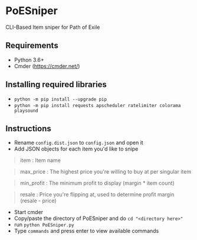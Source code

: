 # PoESniper
 CLI-Based Item sniper for Path of Exile

## Requirements
* Python 3.6+
* Cmder (https://cmder.net/)

## Installing required libraries
* `python -m pip install --upgrade pip`
* `python -m pip install requests apscheduler ratelimiter colorama playsound`

## Instructions
* Rename `config.dist.json` to `config.json` and open it
* Add JSON objects for each item you'd like to snipe

> item : Item name
 
> max_price : The highest price you're willing to buy at per singular item

> min_profit : The minimum profit to display (margin * item count)
 
> resale : Price you're flipping at, used to determine profit margin (resale - price)


* Start cmder
* Copy/paste the directory of PoESniper and do `cd "<directory here>"`
* run `python PoESniper.py`
* Type `commands` and press enter to view available commands
